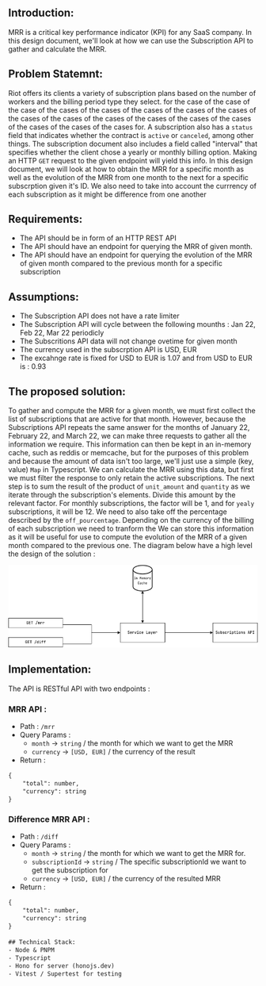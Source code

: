 ## Introduction:
MRR is a critical key performance indicator (KPI) for any SaaS company. In this design document, we'll look at how we can use the Subscription API to gather and calculate the MRR.

## Problem Statemnt:
Riot offers its clients a variety of subscription plans based on the number of workers and the billing period type they select. for the case of the case of the case of the cases of the cases of the cases of the cases of the cases of the cases of the cases of the cases of the cases of the cases of the cases of the cases of the cases of the cases for. A subscription also has a `status` field that indicates whether the contract is `active` or `canceled`, among other things. The subscription document also includes a field called "interval" that specifies whether the client chose a yearly or monthly billing option. Making an HTTP `GET` request to the given endpoint will yield this info. In this design document, we will look at how to obtain the MRR for a specific month as well as the evolution of the MRR from one month to the next for a specific subscrption given it's ID. We also need to take into account the currrency of each subscription as it might be difference from one another

## Requirements:
- The API should be in form of an HTTP REST API
- The API should have an endpoint for querying the MRR of given month.
- The API should have an endpoint for querying the evolution of the MRR of given month compared to the previous month for a specific subscription

## Assumptions:
- The Subscription API does not have a rate limiter
- The Subscription API will cycle between the following mounths : Jan 22, Feb 22, Mar 22 periodicly
- The Subscritions API data will not change ovetime for given month
- The currency used in the subscrption API is USD, EUR
- The excahnge rate is fixed for USD to EUR is 1.07 and from USD to EUR is : 0.93 

## The proposed solution:
To gather and compute the MRR for a given month, we must first collect the list of subscriptions that are active for that month. However, because the Subscriptions API repeats the same answer for the months of January 22, February 22, and March 22, we can make three requests to gather all the information we require. This information can then be kept in an in-memory cache, such as reddis or memcache, but for the purposes of this problem and because the amount of data isn't too large, we'll just use a simple (key, value) `Map` in Typescript. We can calculate the MRR using this data, but first we must filter the response to only retain the active subscriptions. The next step is to sum the result of the product of `unit_amount` and `quantity` as we iterate through the subscription's elements. Divide this amount by the relevant factor. For monthly subscriptions, the factor will be 1, and for `yealy` subscriptions, it will be 12. We need to also take off the percentage described by the `off_pourcentage`. Depending on the currency of the billing of each subscription we need to tranform the We can store this information as it will be useful for use to compute the evolution of the MRR of a given month compared to the previous one. The diagram below have a high level the design of the solution :

![design](./docs/tryriot.drawio.png)

## Implementation:
The API is RESTful API with two endpoints :
### MRR API :
- Path : `/mrr`
- Query Params :
	- `month` -> `string` / the month for which we want to get the MRR 
	- `currency` -> `[USD, EUR]` / the currency of the result
- Return : 
```
{
	"total": number,
	"currency": string
}
```

### Difference MRR API :
- Path : `/diff`
- Query Params :
	- `month` -> `string` / the month for which we want to get the MRR for.
	- `subscriptionId` -> `string` / The specific subscriptionId we want to get the subscription for
	- `currency` -> `[USD, EUR]` / the currency of the resulted MRR
- Return : 
```
{
	"total": number, 
	"currency": string
}

## Technical Stack:
- Node & PNPM
- Typescript
- Hono for server (honojs.dev)
- Vitest / Supertest for testing
